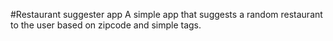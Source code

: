 #Restaurant suggester app
A simple app that suggests a random restaurant to the user based on zipcode and simple tags.
